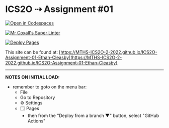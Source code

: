 # ICS2O ⇢ Assignment #01

[![Open in Codespaces](https://classroom.github.com/assets/launch-codespace-f4981d0f882b2a3f0472912d15f9806d57e124e0fc890972558857b51b24a6f9.svg)](https://classroom.github.com/open-in-codespaces?assignment_repo_id=10731570)

[![Mr Coxall's Super Linter](https://github.com/MTHS-ICS2O-2-2022/ICS2O-Assignment-01-Ethan-Cleasby/workflows/Mr%20Coxall's%20Super%20Linter/badge.svg)](https://github.com/MTHS-ICS2O-2-2022/ICS2O-Assignment-01-Ethan-Cleasby/actions)

[![Deploy Pages](https://github.com/MTHS-ICS2O-2-2022/ICS2O-Assignment-01-Ethan-Cleasby/workflows/Deploy%20Pages/badge.svg)](https://github.com/MTHS-ICS2O-2-2022/ICS2O-Assignment-01-Ethan-Cleasby/actions)

This site can be found at: [https://MTHS-ICS2O-2-2022.github.io/ICS2O-Assignment-01-Ethan-Cleasby](https://MTHS-ICS2O-2-2022.github.io/ICS2O-Assignment-01-Ethan-Cleasby)

---

**NOTES ON INITIAL LOAD:**
- remember to goto on the menu bar:
  - File
  - Go to Repository
  - ⚙ Settings
  - 🗔 Pages
    - then from the "Deploy from a branch ▼" button, select "GitHub Actions"
